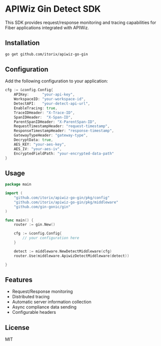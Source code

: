 # APIWiz Gin Detect SDK

This SDK provides request/response monitoring and tracing capabilities for Fiber applications integrated with APIWiz.

## Installation

```bash
go get github.com/itorix/apiwiz-go-gin
```

## Configuration

Add the following configuration to your application:

```go
cfg := &config.Config{
    APIKey:      "your-api-key",
    WorkspaceID: "your-workspace-id",
    DetectAPI:   "your-detect-api-url",
    EnableTracing: true,
    TraceIDHeader: "X-Trace-ID",
    SpanIDHeader:  "X-Span-ID",
    ParentSpanIDHeader: "X-ParentSpan-ID",
    RequestTimestampHeader: "request-timestamp",
    ResponseTimestampHeader: "response-timestamp",
    GatewayTypeHeader: "gateway-type",
    DecryptData: true,
    AES_KEY: "your-aes-key",
	AES_IV: "your-aes-iv",
	EncryptedFieldPath: "your-encrypted-data-path"
}
```

## Usage

```go
package main

import (
	"github.com/itorix/apiwiz-go-gin/pkg/config"
	"github.com/itorix/apiwiz-go-gin/pkg/middleware"
	"github.com/gin-gonic/gin"
)

func main() {
	router := gin.New()

    cfg := &config.Config{
        // your configuration here
    }

	detect := middleware.NewDetectMiddleware(cfg)
	router.Use(middleware.ApiwizDetectMiddleware(detect))

}
```

## Features

- Request/Response monitoring
- Distributed tracing
- Automatic server information collection
- Async compliance data sending
- Configurable headers

## License

MIT





